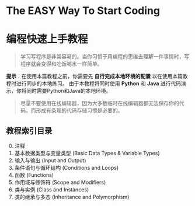 # The EASY Way To Start Coding

# 编程快速上手教程

> 学习写程序是非常容易的。当你习惯于用编程的思维去理解一件事情时，写程序就会变得和吃饭喝水一样简单。

**提示**：在使用本篇教程之前，你需要先 **自行完成本地环境的配置** 以在使用本篇教程时进行同步的本地练习。
由于本教程将同时使用 **Python** 和 **Java** 进行代码演示，你将同时需要Python和Java的本地环境。

> 尽量不要使用在线编辑器，因为大多数临时在线编辑器都无法保存你的代码，而形成有条理的代码存储习惯是必要的。

## 教程索引目录
0. 注释
1. 基本数据类型与变量类型 (Basic Data Types & Variable Types)
2. 输入与输出 (Input and Output)
3. 条件语句与循环结构 (Conditions and Loops)
4. 函数 (Functions)
5. 作用域与修饰符 (Scope and Modifiers)
6. 类与实例 (Class and Instances)
7. 类的继承与多态 (Inheritance and Polymorphism)
